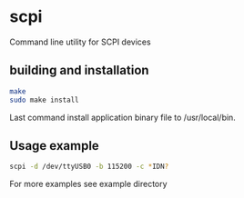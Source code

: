 # scpi

Command line utility for SCPI devices

## building and installation
```bash
make
sudo make install 
```
Last command install application binary file to /usr/local/bin. 

## Usage example

```bash
scpi -d /dev/ttyUSB0 -b 115200 -c *IDN?
```
For more examples see example directory
